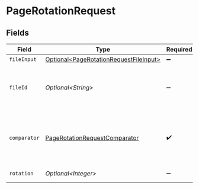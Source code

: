 # PageRotationRequest


## Fields

| Field                                                                                              | Type                                                                                               | Required                                                                                           | Description                                                                                        | Example                                                                                            |
| -------------------------------------------------------------------------------------------------- | -------------------------------------------------------------------------------------------------- | -------------------------------------------------------------------------------------------------- | -------------------------------------------------------------------------------------------------- | -------------------------------------------------------------------------------------------------- |
| `fileInput`                                                                                        | [Optional\<PageRotationRequestFileInput>](../../models/components/PageRotationRequestFileInput.md) | :heavy_minus_sign:                                                                                 | N/A                                                                                                |                                                                                                    |
| `fileId`                                                                                           | *Optional\<String>*                                                                                | :heavy_minus_sign:                                                                                 | File ID for server-side files (can be used instead of fileInput)                                   | a1b2c3d4-5678-90ab-cdef-ghijklmnopqr                                                               |
| `comparator`                                                                                       | [PageRotationRequestComparator](../../models/components/PageRotationRequestComparator.md)          | :heavy_check_mark:                                                                                 | The comparison type, accepts Greater, Equal, Less than                                             |                                                                                                    |
| `rotation`                                                                                         | *Optional\<Integer>*                                                                               | :heavy_minus_sign:                                                                                 | Rotation in degrees                                                                                |                                                                                                    |